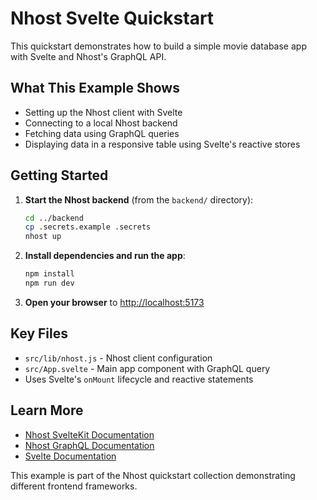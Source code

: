 # Nhost Svelte Quickstart

This quickstart demonstrates how to build a simple movie database app with Svelte and Nhost's GraphQL API.

## What This Example Shows

- Setting up the Nhost client with Svelte
- Connecting to a local Nhost backend
- Fetching data using GraphQL queries
- Displaying data in a responsive table using Svelte's reactive stores

## Getting Started

1. **Start the Nhost backend** (from the `backend/` directory):
   ```bash
   cd ../backend
   cp .secrets.example .secrets
   nhost up
   ```

2. **Install dependencies and run the app**:
   ```bash
   npm install
   npm run dev
   ```

3. **Open your browser** to [http://localhost:5173](http://localhost:5173)

## Key Files

- `src/lib/nhost.js` - Nhost client configuration
- `src/App.svelte` - Main app component with GraphQL query
- Uses Svelte's `onMount` lifecycle and reactive statements

## Learn More

- [Nhost SvelteKit Documentation](https://docs.nhost.io/getting-started/quickstart/sveltekit)
- [Nhost GraphQL Documentation](https://docs.nhost.io/graphql)
- [Svelte Documentation](https://svelte.dev)

This example is part of the Nhost quickstart collection demonstrating different frontend frameworks.